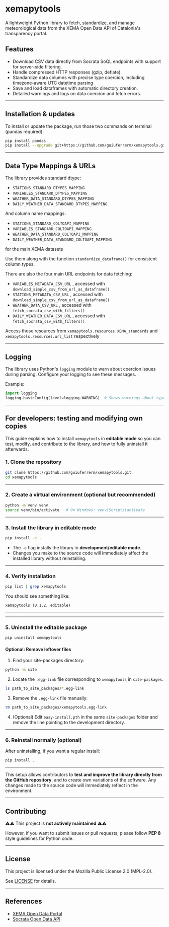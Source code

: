 # xemapytools

A lightweight Python library to fetch, standardize, and manage meteorological data from the XEMA Open Data API of Catalonia's transparency portal.

## Features

- Download CSV data directly from Socrata SoQL endpoints with support for server-side filtering.
- Handle compressed HTTP responses (gzip, deflate).
- Standardize data columns with precise type coercion, including timezone-aware UTC datetime parsing
- Save and load dataframes with automatic directory creation.
- Detailed warnings and logs on data coercion and fetch errors.

---

## Installation & updates

To install or update the package, run those two commands on terminal (pandas required):

```bash
pip install pandas
pip install --upgrade git+https://github.com/guiuferrerm/xemapytools.git@v1.1.0
```

---

## Data Type Mappings & URLs

The library provides standard dtype:
- `STATIONS_STANDARD_DTYPES_MAPPING`
- `VARIABLES_STANDARD_DTYPES_MAPPING`
- `WEATHER_DATA_STANDARD_DTYPES_MAPPING`
- `DAILY_WEATHER_DATA_STANDARD_DTYPES_MAPPING`

And column name mappings:
- `STATIONS_STANDARD_COLTOAPI_MAPPING`
- `VARIABLES_STANDARD_COLTOAPI_MAPPING`
- `WEATHER_DATA_STANDARD_COLTOAPI_MAPPING`
- `DAILY_WEATHER_DATA_STANDARD_COLTOAPI_MAPPING`

for the main XEMA datasets

Use them along with the function `standardize_dataframe()` for consistent column types.

There are also the four main URL endpoints for data fetching:
- `VARIABLES_METADATA_CSV_URL` , accessed with `download_simple_csv_from_url_as_dataframe()`
- `STATIONS_METADATA_CSV_URL` , accessed with `download_simple_csv_from_url_as_dataframe()`
- `WEATHER_DATA_CSV_URL` , accessed with `fetch_socrata_csv_with_filters()`
- `DAILY_WEATHER_DATA_CSV_URL` , accessed with `fetch_socrata_csv_with_filters()`

Access those resources from `xemapytools.resources.XEMA_standards` and `xemapytools.resources.url_list` respectively

---

## Logging

The library uses Python's `logging` module to warn about coercion issues during parsing. Configure your logging to see these messages.

Example:

```python
import logging
logging.basicConfig(level=logging.WARNING)  # Shows warnings about type coercion during parsing

```

---

## For developers: testing and modifying own copies
This guide explains how to install `xemapytools` in **editable mode** so you can test, modify, and contribute to the library, and how to fully uninstall it afterwards.

### **1. Clone the repository**

```bash
git clone https://github.com/guiuferrerm/xemapytools.git
cd xemapytools
```

---

### **2. Create a virtual environment (optional but recommended)**

```bash
python -m venv venv
source venv/bin/activate   # On Windows: venv\Scripts\activate
```

---

### **3. Install the library in editable mode**

```bash
pip install -e .
```

- The `-e` flag installs the library in **development/editable mode**.  
- Changes you make to the source code will immediately affect the installed library without reinstalling.

---

### **4. Verify installation**

```bash
pip list | grep xemapytools
```

You should see something like:

```
xemapytools (0.1.2, editable)
```

---
---

### **5. Uninstall the editable package**

```bash
pip uninstall xemapytools
```

#### Optional: Remove leftover files

1. Find your site-packages directory:

```bash
python -m site
```

2. Locate the `.egg-link` file corresponding to `xemapytools` in `site-packages`.

```bash
ls path_to_site_packages/*.egg-link
```

3. Remove the `.egg-link` file manually:

```bash
rm path_to_site_packages/xemapytools.egg-link
```

4. (Optional) Edit `easy-install.pth` in the same `site-packages` folder and remove the line pointing to the development directory.

---

### **6. Reinstall normally (optional)**

After uninstalling, if you want a regular install:

```bash
pip install .
```
---

This setup allows contributors to **test and improve the library directly from the GitHub repository**, and to create own variations of the software. Any changes made to the source code will immediately reflect in the environment.

---

## Contributing

⚠️⚠️ This project is **not actively maintained** ⚠️⚠️

However, if you want to submit issues or pull requests, please follow **PEP 8** style guidelines for Python code.

---

## License

This project is licensed under the Mozilla Public License 2.0 (MPL-2.0).

See [LICENSE](LICENSE) for details.

---

## References

- [XEMA Open Data Portal](https://analisi.transparenciacatalunya.cat/Medi-Ambient/Dades-meteorol-giques-de-la-XEMA/nzvn-apee/about_data)
- [Socrata Open Data API](https://dev.socrata.com/)
